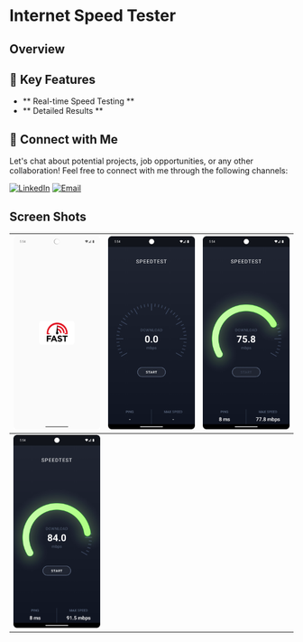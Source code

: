 # Internet Speed Tester
## Overview

## 🚀 Key Features
- ** Real-time Speed Testing **
- ** Detailed Results ** 

## 🤝 Connect with Me
Let's chat about potential projects, job opportunities, or any other collaboration! Feel free to connect with me through the following channels:

[![LinkedIn](https://img.shields.io/badge/LinkedIn-Connect-blue?style=for-the-badge&logo=linkedin)](https://www.linkedin.com/in/muhammad-zohaib-imtiaz-dev)
[![Email](https://img.shields.io/badge/Email-Drop%20a%20Message-red?style=for-the-badge&logo=gmail)](mailto:mzkhan9610@gmail.com)

## Screen Shots
| ![Screenshot 1](https://github.com/ZohaibKhanDev/Internet-Speed-Tester/blob/master/screenshots/1.png) | ![Screenshot 2](https://github.com/ZohaibKhanDev/Internet-Speed-Tester/blob/master/screenshots/2.png) | ![Screenshot 3](https://github.com/ZohaibKhanDev/Internet-Speed-Tester/blob/master/screenshots/3.png) |
| --- | --- | --- |
| ![Screenshot 4](https://github.com/ZohaibKhanDev/Internet-Speed-Tester/blob/master/screenshots/4.png)
